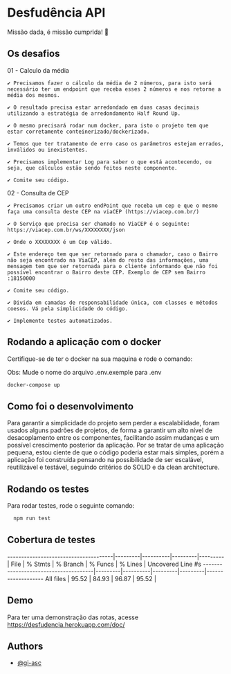 
# Desfudência API

Missão dada, é missão cumprida! 🚀




## Os desafios
01 - Calculo da média

    ✔️ Precisamos fazer o cálculo da média de 2 números, para isto será necessário ter um endpoint que receba esses 2 números e nos retorne a média dos mesmos.

    ✔️ O resultado precisa estar arredondado em duas casas decimais utilizando a estratégia de arredondamento Half Round Up.

    ✔️ O mesmo precisará rodar num docker, para isto o projeto tem que estar corretamente conteinerizado/dockerizado.

    ✔️ Temos que ter tratamento de erro caso os parâmetros estejam errados, inválidos ou inexistentes.

    ✔️ Precisamos implementar Log para saber o que está acontecendo, ou seja, que cálculos estão sendo feitos neste componente.

    ✔️ Comite seu código.

02 - Consulta de CEP

    ✔️ Precisamos criar um outro endPoint que receba um cep e que o mesmo faça uma consulta deste CEP na viaCEP (https://viacep.com.br/)

    ✔️ O Serviço que precisa ser chamado no ViaCEP é o seguinte: https://viacep.com.br/ws/XXXXXXXX/json

    ✔️ Onde o XXXXXXXX é um Cep válido.

    ✔️ Este endereço tem que ser retornado para o chamador, caso o Bairro não seja encontrado na ViaCEP, além do resto das informações, uma mensagem tem que ser retornada para o cliente informando que não foi possível encontrar o Bairro deste CEP. Exemplo de CEP sem Bairro :18150000

    ✔️ Comite seu código.

    ✔️ Divida em camadas de responsabilidade única, com classes e métodos coesos. Vá pela simplicidade do código.

    ✔️ Implemente testes automatizados.
## Rodando a aplicação com o docker
Certifique-se de ter o docker na sua maquina e rode o comando:

Obs: Mude o nome do arquivo .env.exemple para .env

```bash
docker-compose up
```
## Como foi o desenvolvimento
Para garantir a simplicidade do projeto sem perder a escalabilidade, foram usados alguns padrões de projetos,
de forma a garantir um alto nível de desacoplamento entre os componentes, facilitando assim mudanças e um 
possível crescimento posterior da aplicação.
Por se tratar de uma aplicação pequena, estou ciente de que o código poderia estar mais simples, porém a aplicação
foi construída pensando na possibilidade de ser escalável, reutilizável e testável, seguindo critérios do SOLID e da
clean architecture.
## Rodando os testes

Para rodar testes, rode o seguinte comando:

```bash
  npm run test
```
## Cobertura de testes


--------------------------------------|---------|----------|---------|---------|
File                                  | % Stmts | % Branch | % Funcs | % Lines | Uncovered Line #s 
--------------------------------------|---------|----------|---------|---------|-------------------
All files                             |   95.52 |    84.93 |   96.87 |   95.52 |  

        

## Demo

Para ter uma demonstração das rotas, acesse
   https://desfudencia.herokuapp.com/doc/



## Authors

- [@gi-asc](https://www.github.com/gi-asc)

